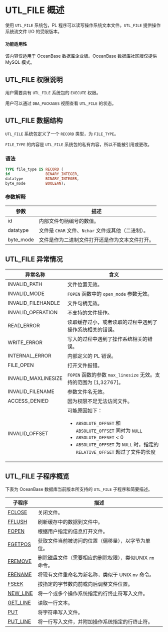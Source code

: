 UTL_FILE 概述 
================================

使用 `UTL_FILE` 系统包，PL 程序可以读写操作系统文本文件。`UTL_FILE` 提供操作系统流文件 I/O 的受限版本。


  <main id="notice" >
    <h4>功能适用性</h4>
    <p>该内容仅适用于 OceanBase 数据库企业版。OceanBase 数据库社区版仅提供 MySQL 模式。</p>
  </main>

UTL_FILE 权限说明 
---------------------------------

用户需要具有 `UTL_FILE` 系统包的 `EXECUTE` 权限。

用户可以通过 `DBA_PACKAGES` 视图查看 `UTL_FILE` 的状态。

UTL_FILE 数据结构 
----------------------------------

`UTL_FILE` 系统包定义了一个 `RECORD` 类型，为 `FILE_TYPE`。

`FILE_TYPE` 的内容是 `UTL_FILE` 系统包的私有内容，所以不能被引用或更改。

### 语法 

```sql
TYPE file_type IS RECORD (
id                BINARY_INTEGER, 
datatype          BINARY_INTEGER,
byte_mode         BOOLEAN);
```



### 参数解释 



|    参数     |                描述                 |
|-----------|-----------------------------------|
| id        | 内部文件句柄编号的数值。                      |
| datatype  | 文件是 `CHAR` 文件、`Nchar` 文件或其他（二进制）。 |
| byte_mode | 文件是作为二进制文件打开还是作为文本文件打开。           |



UTL_FILE 异常情况 
----------------------------------



|        异常名称         |         含义                     |
|---------------------|---------------------------------|
| INVALID_PATH        | 文件位置无效。        |
| INVALID_MODE        | `FOPEN` 函数中的 `open_mode` 参数无效。   |
| INVALID_FILEHANDLE  | 文件句柄无效。   |
| INVALID_OPERATION   | 不支持的文件操作。    |
| READ_ERROR          | 读取缓存过小，或者读取的过程中遇到了操作系统相关的错误。    |
| WRITE_ERROR         | 写入的过程中遇到了操作系统相关的错误。 |
| INTERNAL_ERROR      | 内部定义的 PL 错误。   |
| FILE_OPEN           | 打开文件报错。  |
| INVALID_MAXLINESIZE | `FOPEN` 函数的参数 `max_linesize` 无效。支持的范围为 \[1,32767\]。 |
| INVALID_FILENAME    | 参数文件名无效。 |
| ACCESS_DENIED       | 因为权限不足无法访问文件。  |
| INVALID_OFFSET      | 可能原因如下：<ul><li> `ABSOLUTE_OFFSET` 和 `ABSOLUTE_OFFSET` 同时为 `NULL`    </li><li> `ABSOLUTE_OFFSET` \< 0    </li><li> `ABSOLUTE_OFFSET` 为 `NULL` 时，指定的 `RELATIVE_OFFSET` 超过了文件的长度 </li></ul>   |



UTL_FILE 子程序概览 
-----------------------------------

下表为 OceanBase 数据库当前版本所支持的 `UTL_FILE` 子程序和简要描述。


|                           子程序                           |                描述                 |
|---------------------------------------------------------|-----------------------------------|
| [FCLOSE](2.fclose-oracle.md)   | 关闭文件。                             |
| [FFLUSH](3.fflush-oracle.md)   | 刷新缓存中的数据到文件中。                     |
| [FOPEN](4.fopen-oracle.md)    | 根据用户指定的信息打开文件。                    |
| [FGETPOS](5.fgetpos-oracle.md)  | 获取文件当前被访问的位置（偏移量），以字节为单位。         |
| [FREMOVE](6.fremove-oracle.md)  | 删除磁盘文件（需要相应的删除权限），类似UNIX `rm` 命令。 |
| [FRENAME](7.frename-oracle.md)  | 将现有文件重命名为新名称，类似于 UNIX `mv` 命令。    |
| [FSEEK](8.fseek-oracle.md)    | 按指定的字节数向前或向后调整文件位置。               |
| [NEW_LINE](9.new-line-oracle.md) | 将一个或多个操作系统指定的行终止符写入文件。            |
| [GET_LINE](10.get-line-oracle.md) | 读取一行文本。                           |
| [PUT](11.put-oracle.md)      | 将字符串写入文件。                         |
| [PUT_LINE](12.put-line-oracle.md) | 将一行写入文件，并附加操作系统指定的行终止符。           |


